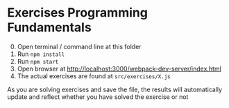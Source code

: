 # Exercises Programming Fundamentals

0. Open terminal / command line at this folder
1. Run `npm install`
2. Run `npm start`
3. Open browser at [http://localhost:3000/webpack-dev-server/index.html](localhost:3000/webpack-dev-server/index.html)
4. The actual exercises are found at `src/exercises/X.js`

As you are solving exercises and save the file, the results will automatically update and reflect whether you have solved the exercise or not
